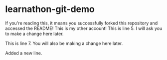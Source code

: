 # learnathon-git-demo

If you're reading this, it means you successfully forked this repository and accessed the README!
This is my other account!
This is line 5. I will ask you to make a change here later.

This is line 7. You will also be making a change here later.

Added a new line.
